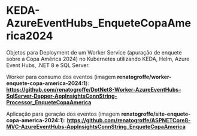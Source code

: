 # KEDA-AzureEventHubs_EnqueteCopaAmerica2024
Objetos para Deployment de um Worker Service (apuração de enquete sobre a Copa América 2024) no Kubernetes utilizando KEDA, Helm, Azure Event Hubs, .NET 8 e SQL Server.

Worker para consumo dos eventos (imagem **renatogroffe/worker-enquete-copa-america-2024:1**):
**https://github.com/renatogroffe/DotNet8-Worker-AzureEventHubs-SqlServer-Dapper-AppInsightsConnString-Processor_EnqueteCopaAmerica**

Aplicação para geração dos eventos (imagem **renatogroffe/site-enquete-copa-america-2024:1**):
**https://github.com/renatogroffe/ASPNETCore8-MVC-AzureEventHubs-AppInsightsConnString_EnqueteCopaAmerica**